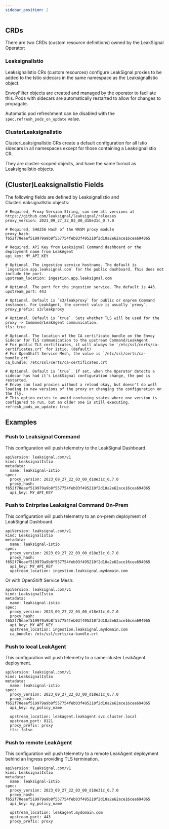 ```yaml
---
sidebar_position: 2
---
```


## CRDs

There are two CRDs (custom resource definitions) owned by the LeakSignal Operator:

### LeaksignalIstio

LeaksignalIstio CRs (custom resources) configure LeakSignal proxies to be added to the Istio sidecars in the same namespace as the LeaksignalIstio object.

EnvoyFilter objects are created and managed by the operator to faciliate this. Pods with sidecars are automatically restarted to allow for changes to propagate.

Automatic pod refreshment can be disabled with the `spec.refresh_pods_on_update` value.

### ClusterLeaksignalIstio

ClusterLeaksignalIstio CRs create a default configuration for all Istio sidecars in all namespaces except for those containing a LeaksignalIstio CR.

They are cluster-scoped objects, and have the same format as LeaksignalIstio objects.

## (Cluster)LeaksignalIstio Fields

The following fields are defined by LeaksignalIstio and ClusterLeaksignalIstio objects:
```
# Required, Proxy Version String, can see all versions at https://github.com/leaksignal/leaksignal/releases
proxy_version: 2023_09_27_22_03_00_d18e31c_0.7.0

# Required, SHA256 Hash of the WASM proxy module
proxy_hash: f652f70eaef519979a9b8f557754feb03f495210f2d10a2e62ace16cea694065

# Required, API Key from Leaksignal Command dashboard or the deployment name from LeakAgent
api_key: MY_API_KEY

# Optional. The ingestion service hostname. The default is `ingestion.app.leaksignal.com` for the public dashboard. This does not include the port.
upstream_location: ingestion.app.leaksignal.com

# Optional. The port for the ingestion service. The default is 443.
upstream_port: 443

# Optional. Default is `s3/leakproxy` for public or onprem Command instances. For LeakAgent, the correct value is usually `proxy`.
proxy_prefix: s3/leakproxy

# Optional. Default is `true`. Sets whether TLS will be used for the proxy -> Command/LeakAgent communication.
tls: true

# Optional. The location of the CA certificate bundle on the Envoy Sidecar for TLS communication to the upstream Command/LeakAgent.
# For public TLS certificates, it will always be `/etc/ssl/certs/ca-certificates.crt` for Istio. (default)
# For OpenShift Service Mesh, the value is `/etc/ssl/certs/ca-bundle.crt`.
ca_bundle: /etc/ssl/certs/ca-certificates.crt

# Optional. Default is `true`. If set, when the Operator detects a sidecar has had it's LeakSignal configuration change, the pod is restarted.
# Envoy can load proxies without a reload okay, but doesn't do well loading in new versions of the proxy or changing the configuration on the fly.
# This option exists to avoid confusing states where one version is configured to run, but an older one is still executing.
refresh_pods_on_update: true
```

## Examples

### Push to Leaksignal Command
This configuration will push telemetry to the LeakSignal Dashboard.

```
apiVersion: leaksignal.com/v1
kind: LeaksignalIstio
metadata:
  name: leaksignal-istio
spec:
  proxy_version: 2023_09_27_22_03_00_d18e31c_0.7.0
  proxy_hash: f652f70eaef519979a9b8f557754feb03f495210f2d10a2e62ace16cea694065
  api_key: MY_API_KEY
```

### Push to Entrprise Leaksignal Command On-Prem
This configuration will push telemetry to an on-prem deployment of LeakSignal Dashboard.

```
apiVersion: leaksignal.com/v1
kind: LeaksignalIstio
metadata:
  name: leaksignal-istio
spec:
  proxy_version: 2023_09_27_22_03_00_d18e31c_0.7.0
  proxy_hash: f652f70eaef519979a9b8f557754feb03f495210f2d10a2e62ace16cea694065
  api_key: MY_API_KEY
  upstream_location: ingestion.leaksignal.mydomain.com
```

Or with OpenShift Service Mesh:

```
apiVersion: leaksignal.com/v1
kind: LeaksignalIstio
metadata:
  name: leaksignal-istio
spec:
  proxy_version: 2023_09_27_22_03_00_d18e31c_0.7.0
  proxy_hash: f652f70eaef519979a9b8f557754feb03f495210f2d10a2e62ace16cea694065
  api_key: MY_API_KEY
  upstream_location: ingestion.leaksignal.mydomain.com
  ca_bundle: /etc/ssl/certs/ca-bundle.crt
```

### Push to local LeakAgent
This configuration will push telemetry to a same-cluster LeakAgent deployment.

```
apiVersion: leaksignal.com/v1
kind: LeaksignalIstio
metadata:
  name: leaksignal-istio
spec:
  proxy_version: 2023_09_27_22_03_00_d18e31c_0.7.0
  proxy_hash: f652f70eaef519979a9b8f557754feb03f495210f2d10a2e62ace16cea694065
  api_key: my_policy_name

  upstream_location: leakagent.leakagent.svc.cluster.local
  upstream_port: 8121
  proxy_prefix: proxy
  tls: false
```

### Push to remote LeakAgent
This configuration will push telemetry to a remote LeakAgent deployment behind an Ingress providing TLS termination.

```
apiVersion: leaksignal.com/v1
kind: LeaksignalIstio
metadata:
  name: leaksignal-istio
spec:
  proxy_version: 2023_09_27_22_03_00_d18e31c_0.7.0
  proxy_hash: f652f70eaef519979a9b8f557754feb03f495210f2d10a2e62ace16cea694065
  api_key: my_policy_name

  upstream_location: leakagent.mydomain.com
  upstream_port: 443
  proxy_prefix: proxy
```